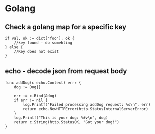 # Golang

## Check a golang map for a specific key
```
if val, ok := dict["foo"]; ok {
    //key found - do somehting
} else {
    //Key does not exist
}
```

## echo - decode json from request body
```
func addDog(c echo.Context) errr {
    dog := Dog{}

    err := c.Bind(&dog)
    if err != nil {
        log.Printf("Failed processing addDog request: %s\n", err)
        return echo.NewHTTPError(http.StatusInternalServerError)
    }
    log.Printf("This is your dog: %#v\n", dog)
    return c.String(http.StatusOK, "Got your dog!")
}
```
